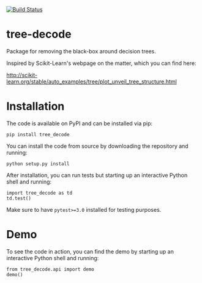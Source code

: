 [![Build Status](https://travis-ci.org/gfyoung/tree-decode.svg?branch=master)](https://travis-ci.org/gfyoung/tree-decode)

# tree-decode

Package for removing the black-box around decision trees.

Inspired by Scikit-Learn's webpage on the matter, which you can find here:

http://scikit-learn.org/stable/auto_examples/tree/plot_unveil_tree_structure.html

# Installation

The code is available on PyPI and can be installed via pip:

~~~
pip install tree_decode
~~~

You can install the code from source by downloading the repository and running:

~~~
python setup.py install
~~~

After installation, you can run tests but starting up an interactive Python shell and running:

~~~
import tree_decode as td
td.test()
~~~

Make sure to have `pytest>=3.0` installed for testing purposes. 

# Demo

To see the code in action, you can find the demo by starting up an interactive Python shell and running:

~~~
from tree_decode.api import demo
demo()
~~~
